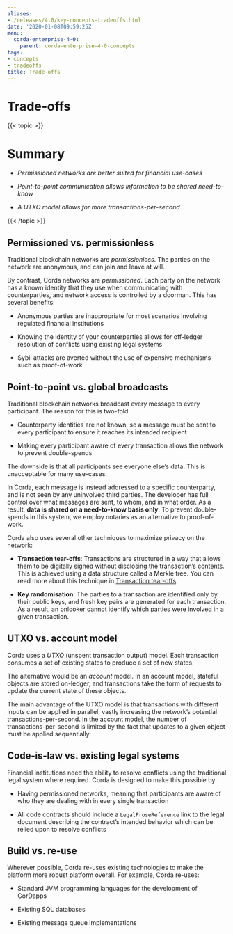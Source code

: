 ```yaml
---
aliases:
- /releases/4.0/key-concepts-tradeoffs.html
date: '2020-01-08T09:59:25Z'
menu:
  corda-enterprise-4-0:
    parent: corda-enterprise-4-0-concepts
tags:
- concepts
- tradeoffs
title: Trade-offs
---
```



# Trade-offs


{{< topic >}}
# Summary


* *Permissioned networks are better suited for financial use-cases*


* *Point-to-point communication allows information to be shared need-to-know*


* *A UTXO model allows for more transactions-per-second*



{{< /topic >}}
## Permissioned vs. permissionless

Traditional blockchain networks are *permissionless*. The parties on the network are anonymous, and can join and
                leave at will.

By contrast, Corda networks are *permissioned*. Each party on the network has a known identity that they use when
                communicating with counterparties, and network access is controlled by a doorman. This has several benefits:


* Anonymous parties are inappropriate for most scenarios involving regulated financial institutions


* Knowing the identity of your counterparties allows for off-ledger resolution of conflicts using existing
                        legal systems


* Sybil attacks are averted without the use of expensive mechanisms such as proof-of-work



## Point-to-point vs. global broadcasts

Traditional blockchain networks broadcast every message to every participant. The reason for this is two-fold:


* Counterparty identities are not known, so a message must be sent to every participant to ensure it reaches its
                        intended recipient


* Making every participant aware of every transaction allows the network to prevent double-spends


The downside is that all participants see everyone else’s data. This is unacceptable for many use-cases.

In Corda, each message is instead addressed to a specific counterparty, and is not seen by any uninvolved third
                parties. The developer has full control over what messages are sent, to whom, and in what order. As a result, **data
                    is shared on a need-to-know basis only**. To prevent double-spends in this system, we employ notaries as
                an alternative to proof-of-work.

Corda also uses several other techniques to maximize privacy on the network:


* **Transaction tear-offs**: Transactions are structured in a way that allows them to be digitally signed without
                        disclosing the transaction’s contents. This is achieved using a data structure called a Merkle tree. You can read
                        more about this technique in [Transaction tear-offs](tutorial-tear-offs.md).


* **Key randomisation**: The parties to a transaction are identified only by their public keys, and fresh key pairs are
                        generated for each transaction. As a result, an onlooker cannot identify which parties were involved in a given
                        transaction.



## UTXO vs. account model

Corda uses a *UTXO* (unspent transaction output) model. Each transaction consumes a set of existing states to produce
                a set of new states.

The alternative would be an *account* model. In an account model, stateful objects are stored on-ledger, and
                transactions take the form of requests to update the current state of these objects.

The main advantage of the UTXO model is that transactions with different inputs can be applied in parallel,
                vastly increasing the network’s potential transactions-per-second. In the account model, the number of
                transactions-per-second is limited by the fact that updates to a given object must be applied sequentially.


## Code-is-law vs. existing legal systems

Financial institutions need the ability to resolve conflicts using the traditional legal system where required. Corda
                is designed to make this possible by:


* Having permissioned networks, meaning that participants are aware of who they are dealing with in every single
                        transaction


* All code contracts should include a `LegalProseReference` link to the legal document describing the contract’s intended behavior
                        which can be relied upon to resolve conflicts



## Build vs. re-use

Wherever possible, Corda re-uses existing technologies to make the platform more robust platform overall. For
                example, Corda re-uses:


* Standard JVM programming languages for the development of CorDapps


* Existing SQL databases


* Existing message queue implementations



